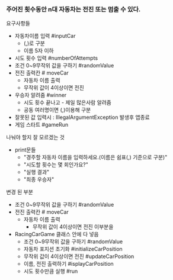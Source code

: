 ### 주어진 횟수동안 n대 자동차는 전진 또는 멈출 수 있다.
요구사항들

- 자동차이름 입력             #inputCar
  - (,)로 구분
  - 이름 5자 이하
- 시도 횟수 입력             #numberOfAttempts
- 조건 0~9무작위 값을 구하기   #randomValue
- 전진 출력칸                # moveCar
  - 자동차 이름 출력
  - 무작위 값이 4이상이면 전진 
- 우승자 알려줌              #winner
  - 시도 횟수 끝나고 - 제일 많은사람 알려줌
  - 공동 여러명이면 (,)이용해 구분
- 잘못된 값 입력시 : IllegalArgumentException 발생후 앱종료
- 게임 스타트               #gameRun


나눠야 할지 잘 모르겠는 것
- print문들
  - "경주할 자동차 이름을 입력하세요.(이름은 쉼표(,) 기준으로 구분)"
  - "시도할 횟수는 몇 회인가요?"
  - "실행 결과"
  - "최종 우승자"


변경 된 부분
- 조건 0~9무작위 값을 구하기   #randomValue
- 전진 출력칸                # moveCar
  - 자동차 이름 출력
    - 무작위 값이 4이상이면 전진 
이부분을    
- RacingCarGame 클래스 안에 다 넣음
  - 조건 0~9무작위 값을 구하기   #randomValue
  - 자동차 포지션 초기화 #initializeCarPosition
  - 무작위 값이 4이상이면 전진 #updateCarPosition
  - 이름, 전진 출력하기 #isplayCarPosition
  - 시도 횟수만큼 실행 #run

